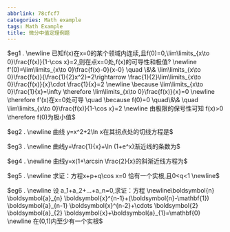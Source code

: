 ```yaml
---
abbrlink: 78cfcf7
categories: Math example
tags: Math Example
title: 微分中值定理例题
---
```

$eg1 .
\newline 已知f(x)在x=0的某个领域内连续,且f(0)=0,\lim\limits_{x\to 0}\frac{f(x)}{1-\cos x}=2,则在点x=0处,f(x)的可导性和极值?
\newline f'(0)=\lim\limits_{x\to 0}\frac{f(x)-0}{x-0} \quad \&\& \lim\limits_{x\to 0}\frac{f(x)}{\frac{1}{2}x^2}=2\rightarrow \frac{1}{2}\lim\limits_{x\to 0}\frac{f(x)}{x}\cdot \frac{1}{x}=2
\newline \because \lim\limits_{x\to 0}\frac{1}{x}=\infty    \therefore  \lim\limits_{x\to 0}\frac{f(x)}{x}=0 
\newline \therefore f'(x)在x=0处可导 \quad \because f(0)=0 \quad\&\& \quad \lim\limits_{x\to 0}\frac{f(x)}{1-\cos x}=2
\newline 由极限的保号性可知 f(x)>0 \therefore f(0)为极小值$

$eg2 .
\newline 曲线 y=x^2+2\ln x在其拐点处的切线方程是$



$eg3 .
\newline 曲线y=\frac{1}{x}+\ln (1+e^x)渐近线的条数为$

$eg4 .
\newline 曲线y=x(1+\arcsin \frac{2}{x}的斜渐近线方程为$

$eg5 .
\newline 求证：方程x+p+q\cos x=0 恰有一个实根,且0<q<1 
\newline$

$eg6 .
\newline 设 a_1+a_2+...+a_n=0,求证：方程
\newline\boldsymbol{n} \boldsymbol{a}_{n} \boldsymbol{x}^{n-1}+(\boldsymbol{n}-\mathbf{1}) \boldsymbol{a}_{n-1} \boldsymbol{x}^{n-2}+\cdots \boldsymbol{2} \boldsymbol{a}_{2} \boldsymbol{x}+\boldsymbol{a}_{1}=\mathbf{0} 
\newline 在(0,1)内至少有一个实根$